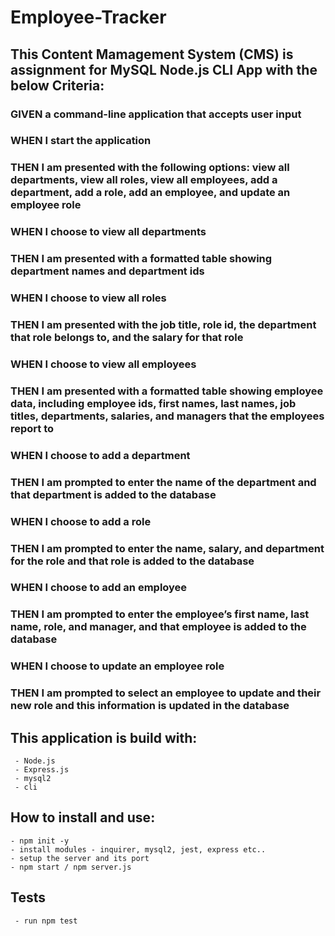 # Employee-Tracker

## This Content Mamagement System (CMS) is assignment for MySQL Node.js CLI App with the below Criteria:

### GIVEN a command-line application that accepts user input
### WHEN I start the application
### THEN I am presented with the following options: view all departments, view all roles, view all employees, add a department, add a role, add an employee, and update an employee role
### WHEN I choose to view all departments
### THEN I am presented with a formatted table showing department names and department ids
### WHEN I choose to view all roles
### THEN I am presented with the job title, role id, the department that role belongs to, and the salary for that role
### WHEN I choose to view all employees
### THEN I am presented with a formatted table showing employee data, including employee ids, first names, last names, job titles, departments, salaries, and managers that the employees report to
### WHEN I choose to add a department
### THEN I am prompted to enter the name of the department and that department is added to the database
### WHEN I choose to add a role
### THEN I am prompted to enter the name, salary, and department for the role and that role is added to the database
### WHEN I choose to add an employee
### THEN I am prompted to enter the employee’s first name, last name, role, and manager, and that employee is added to the database
### WHEN I choose to update an employee role
### THEN I am prompted to select an employee to update and their new role and this information is updated in the database

## This application is build with:
     - Node.js
     - Express.js
     - mysql2
     - cli

## How to install and use:

    - npm init -y 
    - install modules - inquirer, mysql2, jest, express etc..
    - setup the server and its port
    - npm start / npm server.js

## Tests

     - run npm test